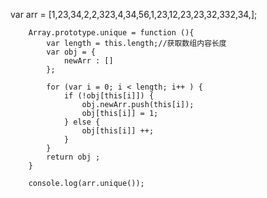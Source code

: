  var arr = [1,23,34,2,2,323,4,34,56,1,23,12,23,23,32,332,34,];

        Array.prototype.unique = function (){
            var length = this.length;//获取数组内容长度
            var obj = {
                newArr : []
            };
       
            for (var i = 0; i < length; i++ ) {
                if (!obj[this[i]]) {
                    obj.newArr.push(this[i]);
                    obj[this[i]] = 1;
                } else {
                    obj[this[i]] ++;
                }
            }
            return obj ;
        }

        console.log(arr.unique());
